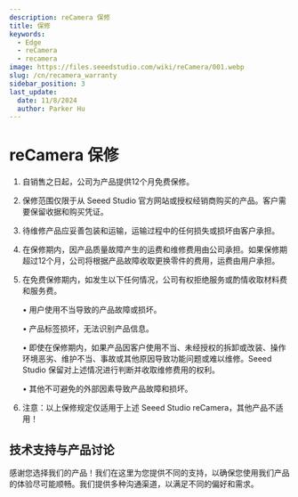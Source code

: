 ```yaml
---
description: reCamera 保修
title: 保修
keywords:
  - Edge
  - reCamera
  - recamera
image: https://files.seeedstudio.com/wiki/reCamera/001.webp
slug: /cn/recamera_warranty
sidebar_position: 3
last_update:
  date: 11/8/2024
  author: Parker Hu
---
```


# reCamera 保修

1. 自销售之日起，公司为产品提供12个月免费保修。
2. 保修范围仅限于从 Seeed Studio 官方网站或授权经销商购买的产品。客户需要保留收据和购买凭证。
3. 待维修产品应妥善包装和运输，运输过程中的任何损失或损坏由客户承担。
4. 在保修期内，因产品质量故障产生的运费和维修费用由公司承担。如果保修期超过12个月，公司将根据产品故障收取更换零件的费用，运费由用户承担。
5. 在免费保修期内，如发生以下任何情况，公司有权拒绝服务或酌情收取材料费和服务费。

    • 用户使用不当导致的产品故障或损坏。

    • 产品标签损坏，无法识别产品信息。

    • 即使在保修期内，如果产品因客户使用不当、未经授权的拆卸或改装、操作环境恶劣、维护不当、事故或其他原因导致功能问题或难以维修。Seeed Studio 保留对上述情况进行判断并收取维修费用的权利。

    • 其他不可避免的外部因素导致产品故障和损坏。

6. 注意：以上保修规定仅适用于上述 Seeed Studio reCamera，其他产品不适用！

## 技术支持与产品讨论

感谢您选择我们的产品！我们在这里为您提供不同的支持，以确保您使用我们产品的体验尽可能顺畅。我们提供多种沟通渠道，以满足不同的偏好和需求。

<div class="button_tech_support_container">
<a href="https://forum.seeedstudio.com/" class="button_forum"></a> 
<a href="https://www.seeedstudio.com/contacts" class="button_email"></a>
</div>

<div class="button_tech_support_container">
<a href="https://discord.gg/eWkprNDMU7" class="button_discord"></a> 
<a href="https://github.com/Seeed-Studio/wiki-documents/discussions/69" class="button_discussion"></a>
</div>